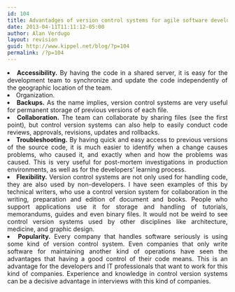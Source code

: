 ```yaml
---
id: 104
title: Advantadges of version control systems for agile software development.
date: 2013-04-11T11:11:12-05:00
author: Alan Verdugo
layout: revision
guid: http://www.kippel.net/blog/?p=104
permalink: /?p=104
---
```

<li style="text-align: justify;">
  <strong>Accessibility.</strong> By having the code in a shared server, it is easy for the development team to synchronize and update the code independently of the geographic location of the team.
</li>
<li style="text-align: justify;">
  Organization.
</li>
<li style="text-align: justify;">
  <strong>Backups.</strong> As the name implies, version control systems are very useful for permanent storage of previous versions of each file.
</li>
<li style="text-align: justify;">
  <strong>Collaboration.</strong> The team can collaborate by sharing files (see the first point), but control version systems can also help to easily conduct code reviews, approvals, revisions, updates and rollbacks.
</li>
<li style="text-align: justify;">
  <strong>Troubleshooting.</strong> By having quick and easy access to previous versions of the source code, it is much easier to identify when a change causes problems, who caused it, and exactly when and how the problems was caused. This is very useful for post-mortem investigations in production environments, as well as for the developers&#8217; learning process.
</li>
<li style="text-align: justify;">
  <strong>Flexibility.</strong> Version control systems are not only used for handling code, they are also used by non-developers. I have seen examples of this by technical writers, who use a control version system for collaboration in the writing, preparation and edition of document and books. People who support applications use it for storage and handling of tutorials, memorandums, guides and even binary files. It would not be weird to see control version systems used by other disciplines like architecture, medicine, and graphic design.
</li>
<li style="text-align: justify;">
  <strong>Popularity.</strong> Every company that handles software seriously is using some kind of version control system. Even companies that only write software for maintaining another kind of operations have seen the advantages that having a good control of their code means. This is an advantage for the developers and IT professionals that want to work for this kind of companies. Experience and knowledge in control version systems can be a decisive advantage in interviews with this kind of companies.
</li>